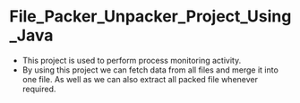 # File_Packer_Unpacker_Project_Using_Java
- This project is used to perform process monitoring activity.
- By using this project we can fetch data from all files and merge it into one file. As well
as we can also extract all packed file whenever required.
